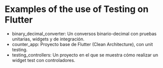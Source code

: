 # Examples of the use of Testing on Flutter

- binary_decimal_converter: Un conversos binario-decimal con pruebas unitarias, widgets y de integración.
- counter_app: Proyecto base de Flutter (Clean Architecture), con unit testing.
- testing_controllers: Un proyecto en el que se muestra cómo realizar un widget test con controladores.
